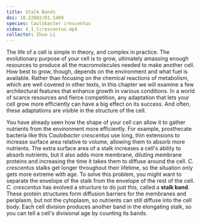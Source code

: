 ```yaml
---
title: Stalk Bands
doi: 10.22002/D1.1489
species: Caulobacter crescentus
video: 4_1_Ccrescentus.mp4
collector: Zhuo Li
---
```


The life of a cell is simple in theory, and complex in practice. The evolutionary purpose of your cell is to grow, ultimately amassing enough resources to produce all the macromolecules needed to make another cell. How best to grow, though, depends on the environment and what fuel is available. Rather than focusing on the chemical reactions of metabolism, which are well covered in other texts, in this chapter we will examine a few architectural features that enhance growth in various conditions. In a world of scarce resources and fierce competition, any adaptation that lets your cell grow more efficiently can have a big effect on its success. And often, these adaptations are visible in the structure of the cell.

You have already seen how the shape of your cell can allow it to gather nutrients from the environment more efficiently. For example, prosthecate bacteria like this *Caulobacter crescentus* use long, thin extensions to increase surface area relative to volume, allowing them to absorb more nutrients. The extra surface area of a stalk increases a cell's ability to absorb nutrients, but it also adds more membrane, diluting membrane proteins and increasing the time it takes them to diffuse around the cell. *C. crescentus* stalks get longer throughout their lifetime, so the situation only gets more extreme with age. To solve this problem, you might want to separate the envelope of the stalk from the envelope of the rest of the cell. *C. crescentus* has evolved a structure to do just this, called a **stalk band**. These protein structures form diffusion barriers for the membranes and periplasm, but not the cytoplasm, so nutrients can still diffuse into the cell body. Each cell division produces another band in the elongating stalk, so you can tell a cell's divisional age by counting its bands.

